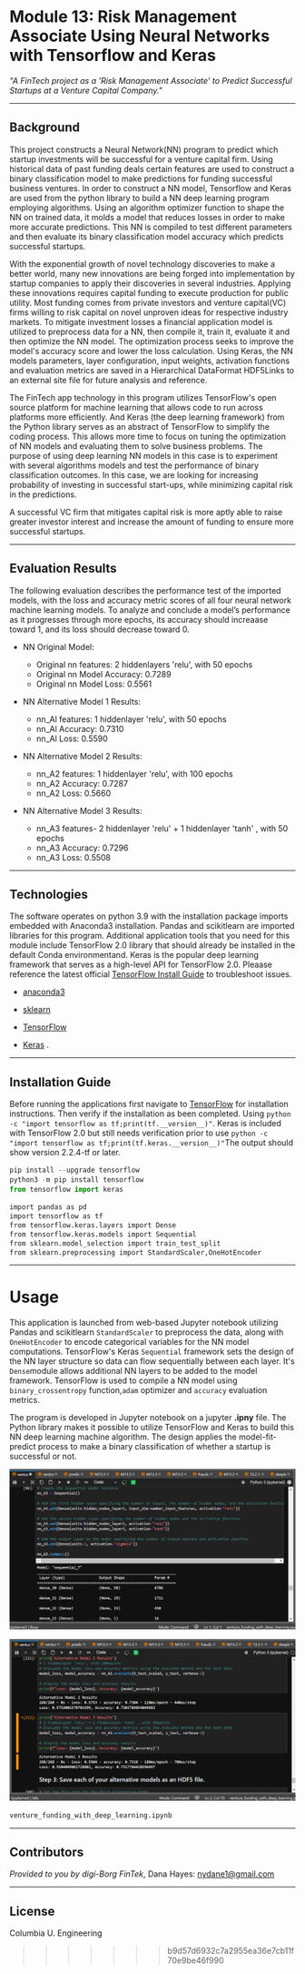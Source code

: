 
# Module 13: Risk Management Associate Using Neural Networks with Tensorflow and Keras

*"A FinTech project as a 'Risk Management Associate' to Predict Successful Startups at a Venture Capital Company."*

---

## Background

This project constructs a Neural Network(NN) program to predict which startup investments will be successful for a venture capital firm. Using historical data of past funding deals certain features are used to construct a binary classification model to make predictions for funding successful business ventures. In order to construct a NN model, Tensorflow and Keras are used from the python library to build a NN deep learning program employing algorithms. Using an algorithm optimizer function to shape the NN on trained data, it molds a model that reduces losses in order to make more accurate predictions. This NN is compiled to test different parameters and then evaluate its binary classification model accuracy which predicts successful startups.   

With the exponential growth of novel technology discoveries to make a better world, many new innovations are being forged into implementation by startup companies to apply their discoveries in several industries. Applying these innovations requires capital funding to execute production for public utility. Most funding comes from private investors and venture capital(VC) firms willing to risk capital on novel unproven ideas for respective industry markets. To mitigate investment losses a financial application model is utilized to preprocess data for a NN, then compile it, train it, evaluate it and then optimize the NN model. The optimization process seeks to improve the model's accuracy score and lower the loss calculation. Using Keras, the NN models parameters, layer configuration, input weights, activation functions and evaluation metrics are saved in a Hierarchical DataFormat HDF5Links to an external site file for future analysis and reference.   

The FinTech app technology in this program utilizes TensorFlow's open source platform for machine learning that allows code to run across platforms more efficiently. And Keras (the deep learning framework) from the Python library serves as an abstract of TensorFlow to simplify the coding process. This allows more time to focus on tuning the optimization of NN models and evaluating them to solve business problems. The purpose of using deep learning NN models in this case is to experiment with several algorithms models and test the performance of binary classification outcomes. In this case, we are looking for increasing probability of investing in successful start-ups, while minimizing capital risk in the predictions.   

A successful VC firm that mitigates capital risk is more aptly able to raise greater investor interest and increase the amount of funding to ensure more successful startups. 

---
## Evaluation Results

The following evaluation describes the performance test of the imported models, with the loss and accuracy metric scores of all four neural network machine learning models. To analyze and conclude a model’s performance as it progresses through more epochs, its accuracy should increaase toward 1, and its loss should decrease toward 0.

* NN Original Model: 
  * Original nn features: 2 hiddenlayers 'relu', with 50 epochs
  * Original nn Model Accuracy: 0.7289
  * Original nn Model Loss: 0.5561     
  
* NN Alternative Model 1 Results:
  * nn_Al features: 1 hiddenlayer 'relu', with 50 epochs       
  * nn_Al Accuracy: 0.7310
  * nn_Al Loss: 0.5590

* NN Alternative Model 2 Results:
  * nn_A2 features: 1 hiddenlayer 'relu', with 100 epochs      
  * nn_A2 Accuracy: 0.7287
  * nn_A2 Loss: 0.5660 

* NN Alternative Model 3 Results:
  * nn_A3 features- 2 hiddenlayer 'relu' + 1 hiddenlayer 'tanh' , with 50 epochs       
  * nn_A3 Accuracy: 0.7296
  * nn_A3 Loss: 0.5508 

---

## Technologies

The software operates on python 3.9 with the installation package imports embedded with Anaconda3 installation. Pandas and scikitlearn are imported libraries for this program. Additional application tools that you need for this module include TensorFlow 2.0 library that should already be installed in the default Conda environmentand. Keras is the popular deep learning framework that serves as a high-level API for TensorFlow 2.0. Pleaase reference the latest official [TensorFlow Install Guide](https://www.tensorflow.org/install/pip) to troubleshoot issues.   

* [anaconda3](https://docs.anaconda.com/anaconda/install/windows/e) 

* [sklearn](https://scikit-learn.org/stable/install.html) 

* [TensorFlow](https://www.tensorflow.org/) 

* [Keras](https://keras.io/getting_started/) . 
---

## Installation Guide

Before running the applications first navigate to [TensorFlow](https://www.tensorflow.org/install/pip#windows) for installation instructions. Then verify if the installation as been completed. Using `python -c "import tensorflow as tf;print(tf.__version__)"`. Keras is included with TensorFlow 2.0 but still needs verification prior to use `python -c "import tensorflow as tf;print(tf.keras.__version__)"`The output should show version 2.2.4-tf or later. 


```python libraries
pip install --upgrade tensorflow
python3 -m pip install tensorflow
from tensorflow import keras
```
```from pathlib import Path
import pandas as pd
import tensorflow as tf
from tensorflow.keras.layers import Dense
from tensorflow.keras.models import Sequential
from sklearn.model_selection import train_test_split
from sklearn.preprocessing import StandardScaler,OneHotEncoder 
```

---
# Usage

This application is launched from web-based Jupyter notebook utilizing Pandas and scikitlearn `StandardScaler` to preprocess the data, along with `OneHotEncoder` to encode categorical variables for the NN model computations. TensorFlow's Keras `Sequential` framework sets the design of the NN layer structure so data can flow sequentially between each layer. It's `Dense`module allows additional NN layers to be added to the model framework. TensorFlow is used to compile a NN model using `binary_crossentropy` function,`adam` optimizer and `accuracy` evaluation metrics.    

The program is developed in Jupyter notebook on a jupyter **.ipny** file. The Python library makes it possible to utilize TensorFlow and Keras to build this NN deep learning machine algorithm. The design applies the model-fit-predict process to make a binary classification of whether a startup is successful or not.
 

![NN Model Evals: Origin & A1](Images\Screenshot2022-06-15032835.png) 

![NN Model Evals: A2 & A3](Images\Screenshot2022-06-15033615.png) 



```python
venture_funding_with_deep_learning.ipynb
```
 

---

## Contributors

*Provided to you by digi-Borg FinTek*, 
Dana Hayes: nydane1@gmail.com

---

## License

Columbia U. Engineering


>>>>>>> b9d57d6932c7a2955ea36e7cb11f70e9be46f990
